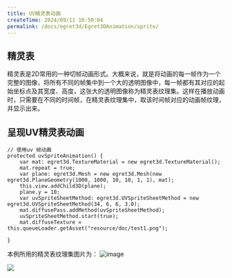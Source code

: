 ```yaml
---
title: UV精灵表动画
createTime: 2024/09/11 10:50:04
permalink: /docs/egret3d/Egret3DAnimation/sprite/
---
```


## 精灵表
精灵表是2D常用的一种切帧动画形式。大概来说，就是将动画的每一帧作为一个完整的图像，将所有不同的帧集中到一个大的透明图像中，每一帧都有其对应的起始坐标点及其宽度、高度，这张大的透明图像称为精灵表纹理集。这样在播放动画时，只需要在不同的时间帧，在精灵表纹理集中，取该时间帧对应的动画帧纹理，并显示出来。

## 呈现UV精灵表动画
    // 使用uv 帧动画
    protected uvSpriteAnimation() {
        var mat: egret3d.TextureMaterial = new egret3d.TextureMaterial();
        mat.repeat = true;
        var plane: egret3d.Mesh = new egret3d.Mesh(new egret3d.PlaneGeometry(1000, 1000, 10, 10, 1, 1), mat);
        this.view.addChild3D(plane);
        plane.y = 10;
        var uvSpriteSheetMethod: egret3d.UVSpriteSheetMethod = new egret3d.UVSpriteSheetMethod(34, 6, 6, 3.0);
        mat.diffusePass.addMethod(uvSpriteSheetMethod);
        uvSpriteSheetMethod.start(true);
        mat.diffuseTexture = this.queueLoader.getAsset("resource/doc/test1.png");

    }

本例所用的精灵表纹理集图片为：
![image](575cd8fe67128.png)

![](Img_6.gif)
